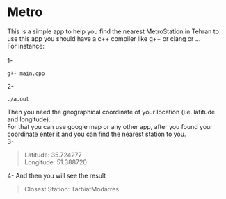 # Metro
This is a simple app to help you find the nearest MetroStation in Tehran
to use this app you should have a c++ compiler like g++ or clang or ... <br>
For instance: <br><br>
1-
```
g++ main.cpp
```
2-
```
./a.out
```
Then you need the geographical coordinate of your location (i.e. latitude and longitude).<br>
For that you can use google map or any other app, after you found your coordinate enter it and you can find the nearest station to you. <br>
3-
> Latitude: 35.724277 <br>
> Longitude: 51.388720 <br>

4- And then you will see the result
> Closest Station: TarbiatModarres
